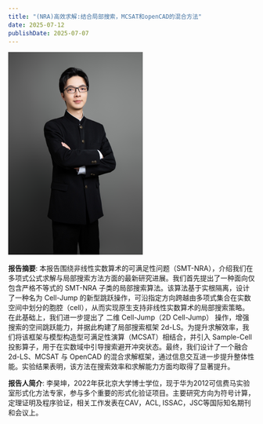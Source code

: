```yaml
---
title: "(NRA)高效求解:结合局部搜索，MCSAT和openCAD的混合方法"
date: 2025-07-12
publishDate: 2025-07-07
---
```


![photo](photo.png)

**报告摘要**: 本报告围绕非线性实数算术的可满足性问题（SMT-NRA），介绍我们在多项式公式求解与局部搜索方法方面的最新研究进展。我们首先提出了一种面向仅包含严格不等式的 SMT-NRA 子类的局部搜索算法。该算法基于实根隔离，设计了一种名为 Cell-Jump 的新型跳跃操作，可沿指定方向跨越由多项式集合在实数空间中划分的胞腔（cell），从而实现原生支持非线性实数算术的局部搜索策略。
在此基础上，我们进一步提出了 二维 Cell-Jump（2D Cell-Jump） 操作，增强搜索的空间跳跃能力，并据此构建了局部搜索框架 2d-LS。为提升求解效率，我们将该框架与模型构造型可满足性演算（MCSAT）相结合，并引入 Sample-Cell 投影算子，用于在实数域中引导搜索避开冲突状态。最终，我们设计了一个融合 2d-LS、MCSAT 与 OpenCAD 的混合求解框架，通过信息交互进一步提升整体性能。实验结果表明，该方法在搜索效率和求解能力方面均取得了显著提升。

**报告人简介**: 李昊坤，2022年获北京大学博士学位，现于华为2012可信费马实验室形式化方法专家，参与多个重要的形式化验证项目。主要研究方向为符号计算，定理证明及程序验证，相关工作发表在CAV，ACL, ISSAC，JSC等国际知名期刊和会议上。



